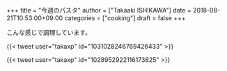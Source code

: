 +++
title = "今週のパスタ"
author = ["Takaaki ISHIKAWA"]
date = 2018-08-21T10:53:00+09:00
categories = ["cooking"]
draft = false
+++

こんな感じで調理しています。  

{{< tweet user="takaxp" id="1031028246769426433" >}}  

{{< tweet user="takaxp" id="1028952922116173825" >}}